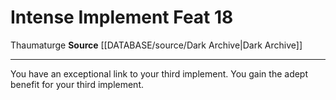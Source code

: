 ﻿---
feat: Intense Implement
id: '3732'
level: '18'
name: Intense Implement
rarity: Common
source: '[[DATABASE/source/Dark Archive|Dark Archive]]'
trait:
- '[[DATABASE/trait/Thaumaturge|Thaumaturge]]'
type: Feat

---
# Intense Implement <span class="item-type">Feat 18</span>

<span class="item-trait">Thaumaturge</span>
**Source** [[DATABASE/source/Dark Archive|Dark Archive]]

---
You have an exceptional link to your third implement. You gain the adept benefit for your third implement.